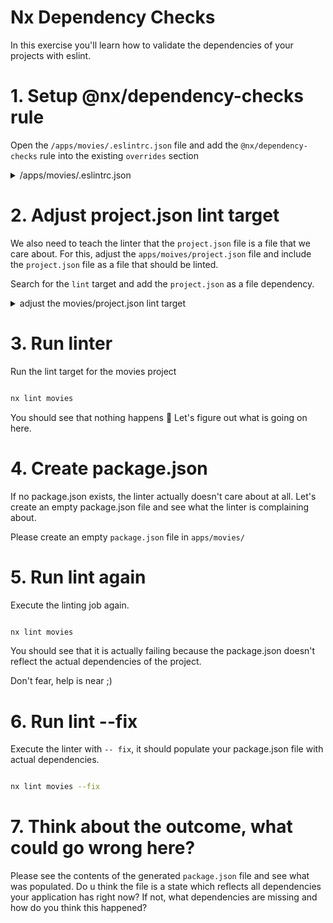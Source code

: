 # Nx Dependency Checks

In this exercise you'll learn how to validate the dependencies of your projects with eslint.

# 1. Setup @nx/dependency-checks rule

Open the `/apps/movies/.eslintrc.json` file and add the `@nx/dependency-checks` rule into the
existing `overrides` section

<details>
  <summary>/apps/movies/.eslintrc.json</summary>

```json
{
  "files": ["*.json"],
  "parser": "jsonc-eslint-parser",
  "rules": {
    "@nx/dependency-checks": [
      "error",
      {
        "includeTransitiveDependencies": true
      }
    ]
  }
}
```

</details>

# 2. Adjust project.json lint target

We also need to teach the linter that the `project.json` file is a file that we care about. For this,
adjust the `apps/moives/project.json` file and include the `project.json` file as a file that should
be linted.

Search for the `lint` target and add the `project.json` as a file dependency.

<details>
  <summary>adjust the movies/project.json lint target</summary>

```json
{
  "lint": {
    "executor": "@nx/eslint:lint",
    "outputs": ["{options.outputFile}"],
    "lintFilePatterns": [
      "apps/movies/**/*.{ts,tsx,js,jsx}",
      "apps/movies/package.json" // 👈️
    ]
  }
}
```

</details>

# 3. Run linter

Run the lint target for the movies project

```bash

nx lint movies

```

You should see that nothing happens 🤔 Let's figure out what is going on here.

# 4. Create package.json

If no package.json exists, the linter actually doesn't care about at all. 
Let's create an empty package.json file and see what the linter is complaining about.

Please create an empty `package.json` file in `apps/movies/`

# 5. Run lint again

Execute the linting job again.

```bash

nx lint movies

```

You should see that it is actually failing because the package.json doesn't reflect the actual dependencies
of the project.

Don't fear, help is near ;)

# 6. Run lint --fix

Execute the linter with `-- fix`, it should populate your package.json file with actual dependencies.

```bash

nx lint movies --fix

```

# 7. Think about the outcome, what could go wrong here?

Please see the contents of the generated `package.json` file and see what was populated.
Do u think the file is a state which reflects all dependencies your application has right now?
If not, what dependencies are missing and how do you think this happened?

